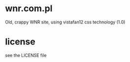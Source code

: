 # wnr.com.pl
Old, crappy WNR site, using vistafan12 css technology (1.0)
# license 
see the LICENSE file
